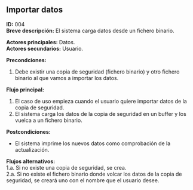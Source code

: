 ## Importar datos

**ID:** 004  
**Breve descripción:** El sistema carga datos desde un fichero binario.

**Actores principales:** Datos.  
**Actores secundarios:** Usuario.

**Precondciones:**
  1. Debe existir una copia de seguridad (fichero binario) y otro fichero binario al que vamos a importar los datos.

**Flujo principal:**
1. El caso de uso empieza cuando el usuario quiere importar datos de la copia de seguridad.
2. El sistema carga los datos de la copia de seguridad en un buffer y los vuelca a un fichero binario.

**Postcondiciones:**
* El sistema imprime los nuevos datos como comprobación de la actualización.  

**Flujos alternativos:**  
1.a. Si no existe una copia de seguridad, se crea.  
2.a. Si no existe el fichero binario donde volcar los datos de la copia de seguridad, se creará uno con el nombre que el usuario desee.
